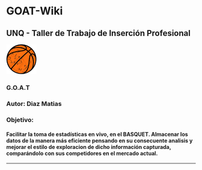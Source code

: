 # GOAT-Wiki

## UNQ - Taller de Trabajo de Inserción Profesional

<img src="/Logo.jpg" alt="G.O.A.T. Logo" title="G.O.A.T. Logo" width="80">

### G.O.A.T

### Autor: Diaz Matias

### Objetivo:

#### Facilitar la toma de estadísticas en vivo, en el BASQUET. Almacenar los datos de la manera más eficiente pensando en su consecuente analisis y mejorar el estilo de exploracion de dicho información capturada, comparándolo con sus competidores en el mercado actual.

---
